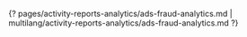 {? pages/activity-reports-analytics/ads-fraud-analytics.md | multilang/activity-reports-analytics/ads-fraud-analytics.md ?}
